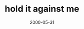 ---
layout: base.njk
title : 'hold it against me' 
view_title : 'hold it against me' 
year : '2000' 
date : '2000-05-31' 
img_file : '/drawing/holdita.png' 
html_file : 'holdita' 
next_html : 'udontget.html' 
year_order : '360' 
permalink : "title/{{html_file}}.html"
---
